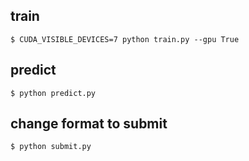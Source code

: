 ## train
```
$ CUDA_VISIBLE_DEVICES=7 python train.py --gpu True
```

## predict
```
$ python predict.py
```

## change format to submit
```
$ python submit.py
```
